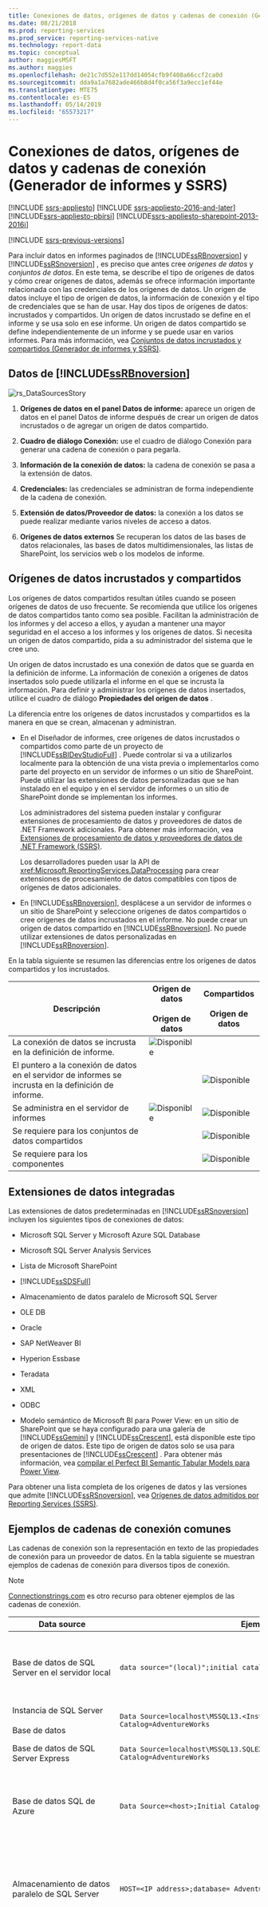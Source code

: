 ```yaml
---
title: Conexiones de datos, orígenes de datos y cadenas de conexión (Generador de informes y SSRS) | Microsoft Docs
ms.date: 08/21/2018
ms.prod: reporting-services
ms.prod_service: reporting-services-native
ms.technology: report-data
ms.topic: conceptual
author: maggiesMSFT
ms.author: maggies
ms.openlocfilehash: de21c7d552e117dd14054cfb9f408a66ccf2ca0d
ms.sourcegitcommit: dda9a1a7682ade466b8d4f0ca56f3a9ecc1ef44e
ms.translationtype: MTE75
ms.contentlocale: es-ES
ms.lasthandoff: 05/14/2019
ms.locfileid: "65573217"
---
```

# <a name="data-connections-data-sources-and-connection-strings-report-builder-and-ssrs"></a>Conexiones de datos, orígenes de datos y cadenas de conexión (Generador de informes y SSRS)

[!INCLUDE [ssrs-appliesto](../../includes/ssrs-appliesto.md)] [!INCLUDE [ssrs-appliesto-2016-and-later](../../includes/ssrs-appliesto-2016-and-later.md)] [!INCLUDE[ssrs-appliesto-pbirsi](../../includes/ssrs-appliesto-pbirs.md)] [!INCLUDE[ssrs-appliesto-sharepoint-2013-2016i](../../includes/ssrs-appliesto-sharepoint-2013-2016.md)]

[!INCLUDE [ssrs-previous-versions](../../includes/ssrs-previous-versions.md)]

  Para incluir datos en informes paginados de [!INCLUDE[ssRBnoversion](../../includes/ssrbnoversion.md)] y  [!INCLUDE[ssRSnoversion](../../includes/ssrsnoversion-md.md)] , es preciso que antes cree *orígenes de datos* y *conjuntos de datos*. En este tema, se describe el tipo de orígenes de datos y cómo crear orígenes de datos, además se ofrece información importante relacionada con las credenciales de los orígenes de datos. Un origen de datos incluye el tipo de origen de datos, la información de conexión y el tipo de credenciales que se han de usar. Hay dos tipos de orígenes de datos: incrustados y compartidos. Un origen de datos incrustado se define en el informe y se usa solo en ese informe. Un origen de datos compartido se define independientemente de un informe y se puede usar en varios informes. Para más información, vea [Conjuntos de datos incrustados y compartidos &#40;Generador de informes y SSRS&#41;](../../reporting-services/report-data/embedded-and-shared-datasets-report-builder-and-ssrs.md).  

## <a name="data-in-includessrbnoversionincludesssrbnoversionmd"></a>Datos de [!INCLUDE[ssRBnoversion](../../includes/ssrbnoversion.md)]  
 ![rs_DataSourcesStory](../../reporting-services/report-data/media/rs-datasourcesstory.gif "rs_DataSourcesStory")  
  
1.  **Orígenes de datos en el panel Datos de informe:** aparece un origen de datos en el panel Datos de informe después de crear un origen de datos incrustados o de agregar un origen de datos compartido.  
  
2.  **Cuadro de diálogo Conexión:** use el cuadro de diálogo Conexión para generar una cadena de conexión o para pegarla.  
  
3.  **Información de la conexión de datos:** la cadena de conexión se pasa a la extensión de datos.  
  
4.  **Credenciales:** las credenciales se administran de forma independiente de la cadena de conexión.  
  
5.  **Extensión de datos/Proveedor de datos:** la conexión a los datos se puede realizar mediante varios niveles de acceso a datos.  
  
6.  **Orígenes de datos externos** Se recuperan los datos de las bases de datos relacionales, las bases de datos multidimensionales, las listas de SharePoint, los servicios web o los modelos de informe.  

##  <a name="bkmk_data_sources"></a> Orígenes de datos incrustados y compartidos  
 Los orígenes de datos compartidos resultan útiles cuando se poseen orígenes de datos de uso frecuente. Se recomienda que utilice los orígenes de datos compartidos tanto como sea posible. Facilitan la administración de los informes y del acceso a ellos, y ayudan a mantener una mayor seguridad en el acceso a los informes y los orígenes de datos. Si necesita un origen de datos compartido, pida a su administrador del sistema que le cree uno.  
  
 Un origen de datos incrustado es una conexión de datos que se guarda en la definición de informe. La información de conexión a orígenes de datos insertados solo puede utilizarla el informe en el que se incrusta la información. Para definir y administrar los orígenes de datos insertados, utilice el cuadro de diálogo **Propiedades del origen de datos** .  
  
 La diferencia entre los orígenes de datos incrustados y compartidos es la manera en que se crean, almacenan y administran.  
  
-   En el Diseñador de informes, cree orígenes de datos incrustados o compartidos como parte de un proyecto de [!INCLUDE[ssBIDevStudioFull](../../includes/ssbidevstudiofull-md.md)] . Puede controlar si va a utilizarlos localmente para la obtención de una vista previa o implementarlos como parte del proyecto en un servidor de informes o un sitio de SharePoint. Puede utilizar las extensiones de datos personalizadas que se han instalado en el equipo y en el servidor de informes o un sitio de SharePoint donde se implementan los informes.  
  
     Los administradores del sistema pueden instalar y configurar extensiones de procesamiento de datos y proveedores de datos de .NET Framework adicionales. Para obtener más información, vea [Extensiones de procesamiento de datos y proveedores de datos de .NET Framework &#40;SSRS&#41;](../../reporting-services/report-data/data-processing-extensions-and-net-framework-data-providers-ssrs.md).  
  
     Los desarrolladores pueden usar la API de <xref:Microsoft.ReportingServices.DataProcessing> para crear extensiones de procesamiento de datos compatibles con tipos de orígenes de datos adicionales.  
  
-   En [!INCLUDE[ssRBnoversion](../../includes/ssrbnoversion.md)], desplácese a un servidor de informes o un sitio de SharePoint y seleccione orígenes de datos compartidos o cree orígenes de datos incrustados en el informe. No puede crear un origen de datos compartido en [!INCLUDE[ssRBnoversion](../../includes/ssrbnoversion.md)]. No puede utilizar extensiones de datos personalizadas en [!INCLUDE[ssRBnoversion](../../includes/ssrbnoversion.md)].  
  
 En la tabla siguiente se resumen las diferencias entre los orígenes de datos compartidos y los incrustados.  
  
|Descripción|Origen de datos<br /><br /> Origen de datos|Compartidos<br /><br /> Origen de datos|  
|-----------------|------------------------------|----------------------------|  
|La conexión de datos se incrusta en la definición de informe.|![Disponible](../../reporting-services/report-data/media/greencheck.gif "Disponible")||  
|El puntero a la conexión de datos en el servidor de informes se incrusta en la definición de informe.||![Disponible](../../reporting-services/report-data/media/greencheck.gif "Disponible")|  
|Se administra en el servidor de informes|![Disponible](../../reporting-services/report-data/media/greencheck.gif "Disponible")|![Disponible](../../reporting-services/report-data/media/greencheck.gif "Disponible")|  
|Se requiere para los conjuntos de datos compartidos||![Disponible](../../reporting-services/report-data/media/greencheck.gif "Disponible")|  
|Se requiere para los componentes||![Disponible](../../reporting-services/report-data/media/greencheck.gif "Disponible")|  
  
##  <a name="bkmk_DataConnections"></a> Extensiones de datos integradas  
 Las extensiones de datos predeterminadas en [!INCLUDE[ssRSnoversion](../../includes/ssrsnoversion-md.md)] incluyen los siguientes tipos de conexiones de datos:  
  
-   Microsoft SQL Server y Microsoft Azure SQL Database
  
-   Microsoft SQL Server Analysis Services  
  
-   Lista de Microsoft SharePoint  
  
-   [!INCLUDE[ssSDSFull](../../includes/sssdsfull-md.md)]  
  
-   Almacenamiento de datos paralelo de Microsoft SQL Server  
  
-   OLE DB  
  
-   Oracle  
  
-   SAP NetWeaver BI  
  
-   Hyperion Essbase  
  
-   Teradata  
  
-   XML  
  
-   ODBC  
  
-   Modelo semántico de Microsoft BI para Power View: en un sitio de SharePoint que se haya configurado para una galería de [!INCLUDE[ssGemini](../../includes/ssgemini-md.md)] y [!INCLUDE[ssCrescent](../../includes/sscrescent-md.md)], está disponible este tipo de origen de datos. Este tipo de origen de datos solo se usa para presentaciones de [!INCLUDE[ssCrescent](../../includes/sscrescent-md.md)] . Para obtener más información, vea [compilar el Perfect BI Semantic Tabular Models para Power View](https://technet.microsoft.com/video/building-the-perfect-bi-semantic-tabular-models-for-power-view.aspx).  
  
 Para obtener una lista completa de los orígenes de datos y las versiones que admite [!INCLUDE[ssRSnoversion](../../includes/ssrsnoversion-md.md)], vea [Orígenes de datos admitidos por Reporting Services &#40;SSRS&#41;](../../reporting-services/report-data/data-sources-supported-by-reporting-services-ssrs.md).  
  
##  <a name="bkmk_connection_examples"></a> Ejemplos de cadenas de conexión comunes  
 Las cadenas de conexión son la representación en texto de las propiedades de conexión para un proveedor de datos. En la tabla siguiente se muestran ejemplos de cadenas de conexión para diversos tipos de conexión.  
 
 > [!NOTE]  
>  [Connectionstrings.com](https://www.connectionstrings.com/) es otro recurso para obtener ejemplos de las cadenas de conexión. 
  
|**Data source**|**Ejemplo**|**Descripción**|  
|---------------------|-----------------|---------------------|  
|Base de datos de SQL Server en el servidor local|`data source="(local)";initial catalog=AdventureWorks`|Establezca el tipo de origen de datos en **Microsoft SQL Server**. Para obtener más información, vea [Tipo de conexión de SQL Server &#40;SSRS&#41;](../../reporting-services/report-data/sql-server-connection-type-ssrs.md).|  
|Instancia de SQL Server<br /><br /> Base de datos|`Data Source=localhost\MSSQL13.<InstanceName>; Initial Catalog=AdventureWorks`|Establezca el tipo de origen de datos en **Microsoft SQL Server**.|  
|Base de datos de SQL Server Express|`Data Source=localhost\MSSQL13.SQLEXPRESS; Initial Catalog=AdventureWorks`|Establezca el tipo de origen de datos en **Microsoft SQL Server**.|  
|Base de datos SQL de Azure|`Data Source=<host>;Initial Catalog=AdventureWorks; Encrypt=True`|Establezca el tipo de origen de datos en **Microsoft Azure SQL Database**. Para obtener más información, vea [Tipo de conexión SQL Azure &#40;SSRS&#41;](../../reporting-services/report-data/sql-azure-connection-type-ssrs.md).|  
|Almacenamiento de datos paralelo de SQL Server|`HOST=<IP address>;database= AdventureWorks; port=<port>`|Establezca el tipo de origen de datos en **Microsoft SQL Server Parallel Data Warehouse**. Para obtener más información, vea [Tipo de conexión Almacenamiento de datos paralelo de SQL Server &#40;SSRS&#41;](../../reporting-services/report-data/sql-server-parallel-data-warehouse-connection-type-ssrs.md).|  
|Base de datos de Analysis Services en el servidor local|`data source=localhost;initial catalog=Adventure Works DW`|Establezca el tipo de origen de datos en **Microsoft SQL Server Analysis Services**. Para más información, vea [Tipo de conexión de Analysis Services para MDX &#40;SSRS&#41;](../../reporting-services/report-data/analysis-services-connection-type-for-mdx-ssrs.md) o [Tipo de conexión de Analysis Services para DMX &#40;SSRS&#41;](../../reporting-services/report-data/analysis-services-connection-type-for-dmx-ssrs.md).|  
|Base de datos de modelo tabular de Analysis Services con una perspectiva Sales|`Data source=<servername>;initial catalog= Adventure Works DW;cube='Sales'`|Establezca el tipo de origen de datos en **Microsoft SQL Server Analysis Services**. Especifique el nombre de la perspectiva en la configuración cube=. Para más información, vea [Perspectivas &#40;SSAS tabular&#41;](../../analysis-services/tabular-models/perspectives-ssas-tabular.md).|  
|Origen de datos de modelo de informe en un servidor de informes configurado en modo nativo|`Server=https://myreportservername/reportserver; datasource=/models/Adventure Works`|Especifique la dirección URL del servidor de informes o de la biblioteca de documentos, y la ruta de acceso al modelo publicado en el espacio de nombres de la carpeta del servidor de informes o de la carpeta de la biblioteca de documentos.
|Origen de datos de modelo de informe en un servidor de informes configurado en el modo integrado de SharePoint|`Server=https://server; datasource=https://server/site/documents/models/Adventure Works.smdl`|Especifique la dirección URL del servidor de informes o de la biblioteca de documentos, y la ruta de acceso al modelo publicado en el espacio de nombres de la carpeta del servidor de informes o de la carpeta de la biblioteca de documentos.|  
|[!INCLUDE[ssNoVersion](../../includes/ssnoversion-md.md)] Servidor de [!INCLUDE[ssASnoversion](../../includes/ssasnoversion-md.md)] 2000|`provider=MSOLAP.2;data source=<remote server name>;initial catalog=FoodMart 2000`|Configure el tipo de origen de datos en **OLE DB Provider for OLAP Services 8.0**.<br /><br /> Puede conseguir una conexión más rápida a orígenes de datos de [!INCLUDE[ssNoVersion](../../includes/ssnoversion-md.md)] 2000 [!INCLUDE[ssASnoversion](../../includes/ssasnoversion-md.md)] si establece la propiedad **ConnectTo** en **8.0**. Para establecer esta propiedad, use la pestaña **Propiedades avanzadas** del cuadro de diálogo **Propiedades de conexión** .|  
|Servidor Oracle|`data source=myserver`|Configure el tipo de origen de datos en **Oracle**. También es necesario instalar las herramientas de cliente de Oracle tanto en el equipo del Diseñador de informes como en el servidor de informes. Para obtener más información, vea [Tipo de conexión de Oracle &#40;SSRS&#41;](../../reporting-services/report-data/oracle-connection-type-ssrs.md).|  
|Origen de datos SAP Netweaver BI|`DataSource=https://mySAPNetWeaverBIServer:8000/sap/bw/xml/soap/xmla`|Configure el tipo de origen de datos en **SAP NetWeaver BI**. Para obtener más información, vea [Tipo de conexión de SAP NetWeaver BI &#40;SSRS&#41;](../../reporting-services/report-data/sap-netweaver-bi-connection-type-ssrs.md).|  
|Origen de datos de Hyperion Essbase|`Data Source=https://localhost:13080/aps/XMLA; Initial Catalog=Sample`|Configure el tipo de origen de datos en **Hyperion Essbase**. Para obtener más información, vea [Tipo de conexión de Hyperion Essbase &#40;SSRS&#41;](../../reporting-services/report-data/hyperion-essbase-connection-type-ssrs.md).|  
|Origen de datos de Teradata|`data source=`\<NNN>.\<NNN>.\<NNN>.\<NNN>`;`|Configure el tipo de origen de datos en **Teradata**. La cadena de conexión es una dirección IP (protocolo de Internet) formada por cuatro campos, donde cada campo puede tener de uno a tres dígitos. Para más información, vea [Tipo de conexión de Teradata &#40;SSRS&#41;](../../reporting-services/report-data/teradata-connection-type-ssrs.md).|  
|Origen de datos de Teradata|`Database=` *\<nombre de la base de datos>* `; data source=` *\<NN*N *>.\<NNN>.\<NNN>.\<N*NN*>*`;Use X Views=False;Restrict to Default Database=True`|Establezca el tipo de origen de datos en **Teradata**, de modo similar a como se hizo en el ejemplo anterior. Usa solamente la base de datos predeterminada que se especifica en la etiqueta de la base de datos, sin detectar automáticamente las relaciones de los datos.|  
|Origen de datos XML, servicio web|`data source=https://adventure-works.com/results.aspx`|Configure el tipo de origen de datos en **XML**. La cadena de conexión es una dirección URL de un servicio web que admite el Lenguaje de definición de servicios web (WSDL). Para más información, vea [Tipo de conexión XML &#40;SSRS&#41;](../../reporting-services/report-data/xml-connection-type-ssrs.md).|  
|Origen de datos XML, documento XML|`https://localhost/XML/Customers.xml`|Configure el tipo de origen de datos en **XML**. La cadena de conexión es una dirección URL que lleva al documento XML.|  
|Origen de datos XML, documento XML incrustado|*Vacía*|Configure el tipo de origen de datos en **XML**. Los datos XML se incrustan en la definición de informe.|  
|Lista de SharePoint|`data source=https://MySharePointWeb/MySharePointSite/`|Establezca el tipo de origen de datos en **SharePoint List**.|  
  
 Si no puede conectarse con un servidor de informes mediante **localhost**, compruebe que se haya habilitado el protocolo de red TCP/IP. Para obtener más información, consulte [Configure Client Protocols](../../database-engine/configure-windows/configure-client-protocols.md).  
  
 Para obtener más información sobre las configuraciones necesarias para conectar con estos tipos de orígenes de datos, vea el tema sobre conexiones de datos específicas en [Agregar datos de orígenes de datos externos &#40;SSRS&#41;](../../reporting-services/report-data/add-data-from-external-data-sources-ssrs.md) y [Orígenes de datos admitidos por Reporting Services &#40;SSRS&#41;](../../reporting-services/report-data/data-sources-supported-by-reporting-services-ssrs.md).  
  
##  <a name="bkmk_special_password_characters"></a> Caracteres especiales en una contraseña  
 Si configura el origen de datos ODBC o SQL para que le solicite una contraseña o la incluya en la cadena de conexión y un usuario especifica una contraseña con caracteres especiales, como por ejemplo signos de puntuación, algunos controladores de origen de datos subyacentes no podrán validar los caracteres especiales. Cuando procese el informe, es posible que aparezca un mensaje para indicarle que la contraseña no es válida. Si cambiar la contraseña resulta poco práctico, hable con el administrador de la base de datos para almacenar las credenciales adecuadas en el servidor como parte de un nombre del origen de datos OBDC (DSN) del sistema. Para obtener información, vea "OdbcConnection.ConnectionString" en la documentación de [!INCLUDE[dnprdnshort](../../includes/dnprdnshort-md.md)] SDK.  
  
##  <a name="bkmk_Expressions_in_connection_strings"></a> Cadenas de conexión basadas en expresiones  
 Las cadenas de conexión basadas en expresiones se evalúan en tiempo de ejecución. Por ejemplo, puede especificar el origen de datos como un parámetro, incluir la referencia de parámetro en la cadena de conexión y permitir al usuario elegir un origen de datos para el informe. Por ejemplo, imagine que una empresa multinacional tiene servidores de datos en varios países. Con una cadena de conexión basada en una expresión, un usuario que ejecute un informe de ventas puede seleccionar un origen de datos para un país determinado antes de ejecutar el informe.  
  
 El ejemplo siguiente ilustra el uso de una expresión de origen de datos en una cadena de conexión de [!INCLUDE[ssNoVersion](../../includes/ssnoversion-md.md)] . En el ejemplo se da por hecho que se ha creado un parámetro de informe denominado `ServerName`:  
  
```  
="data source=" & Parameters!ServerName.Value & ";initial catalog=AdventureWorks"  
```  
  
 Las expresiones de origen de datos se procesan en tiempo de ejecución o cuando se genera una vista previa del informe. La expresión debe estar escrita en [!INCLUDE[vbprvb](../../includes/vbprvb-md.md)]. Use las directrices siguientes cuando defina una expresión de origen de datos:  
  
-   Diseñe el informe usando una cadena de conexión estática. Una cadena de conexión estática es una cadena de conexión que no se ha establecido mediante una expresión (por ejemplo, cuando sigue lo pasos para crear un origen de datos específico para el informe o compartido, está definiendo una cadena de conexión estática). Usar una cadena de conexión estática permite conectarse al origen de datos en el Diseñador de informes, de forma que puede obtener los resultados de la consulta que necesita para crear el informe.  
  
-   Cuando defina una conexión de origen de datos, no use un origen de datos compartido. No es posible usar una expresión de origen de datos en un origen de datos compartido. Deberá definir un origen de datos incrustado para el informe.  
  
-   Especifique las credenciales independientemente de la cadena de conexión. Puede utilizar credenciales almacenadas, credenciales solicitadas o seguridad integrada.  
  
-   Agregue un parámetro de informe para especificar un origen de datos. Para los valores de parámetro, puede proporcionar una lista estática de valores disponibles (en este caso, los valores disponibles deben ser orígenes de datos que pueda usar con el informe) o definir una consulta que recupere una lista de orígenes de datos en tiempo de ejecución.  
  
-   Asegúrese de que la lista de orígenes de datos comparta el mismo esquema de la base de datos. El diseño de un informe empieza con la información de esquema. Si el esquema utilizado para definir el informe y el esquema real utilizado por el informe en tiempo de ejecución no coinciden, es posible que el informe no se ejecute.  
  
-   Antes de publicar el informe, reemplace la cadena de conexión estática con una expresión. Espere hasta que haya finalizado de diseñar el informe para reemplazar la cadena de conexión estática con una expresión. Una vez que use una expresión, no podrá ejecutar la consulta en el Diseñador de informes. Además, la lista de campos del panel Datos de informe y la lista Parámetros no se actualizarán de forma automática.  

## <a name="next-steps"></a>Pasos siguientes

[Creación, modificación y eliminación de orígenes de datos compartidos](../../reporting-services/report-data/create-modify-and-delete-shared-data-sources-ssrs.md)   
[Creación y modificación de orígenes de datos incrustados](../../reporting-services/report-data/create-and-modify-embedded-data-sources.md)   
[Establecimiento de propiedades de implementación](../../reporting-services/tools/set-deployment-properties-reporting-services.md)   
[Especificación de información de credenciales y conexión para los orígenes de datos de informes](../../reporting-services/report-data/specify-credential-and-connection-information-for-report-data-sources.md)  

¿Tiene alguna pregunta más? [Puede plantear sus dudas en el foro de Reporting Services](https://go.microsoft.com/fwlink/?LinkId=620231).
